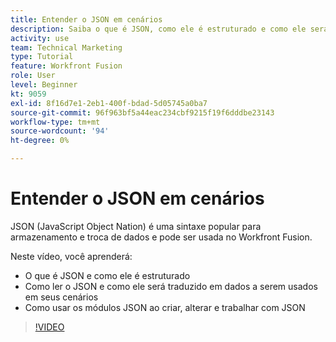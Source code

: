 ```yaml
---
title: Entender o JSON em cenários
description: Saiba o que é JSON, como ele é estruturado e como ele será traduzido em dados a serem usados em seus cenários em [!DNL Adobe Workfront Fusion].
activity: use
team: Technical Marketing
type: Tutorial
feature: Workfront Fusion
role: User
level: Beginner
kt: 9059
exl-id: 8f16d7e1-2eb1-400f-bdad-5d05745a0ba7
source-git-commit: 96f963bf5a44eac234cbf9215f19f6dddbe23143
workflow-type: tm+mt
source-wordcount: '94'
ht-degree: 0%

---
```


# Entender o JSON em cenários

JSON (JavaScript Object Nation) é uma sintaxe popular para armazenamento e troca de dados e pode ser usada no Workfront Fusion.

Neste vídeo, você aprenderá:

* O que é JSON e como ele é estruturado
* Como ler o JSON e como ele será traduzido em dados a serem usados em seus cenários
* Como usar os módulos JSON ao criar, alterar e trabalhar com JSON

>[!VIDEO](https://video.tv.adobe.com/v/335300/?quality=12)
